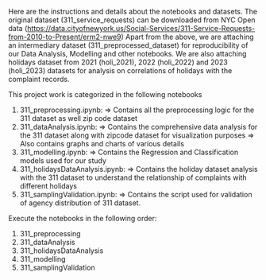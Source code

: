 Here are the instructions and details about the notebooks and datasets.
The original dataset (311_service_requests) can be downloaded from NYC Open data (https://data.cityofnewyork.us/Social-Services/311-Service-Requests-from-2010-to-Present/erm2-nwe9)
Apart from the above, we are attaching an intermediary dataset (311_preprocessed_dataset) for reproducibility of our Data Analysis, Modelling and other notebooks.
We are also attaching holidays dataset from 2021 (holi_2021), 2022 (holi_2022) and 2023 (holi_2023) datasets for analysis on correlations of holidays with the complaint records.


This project work is categorized in the following notebooks
1) 311_preprocessing.ipynb:
=> Contains all the preprocessing logic for the 311 dataset as well zip code dataset
2) 311_dataAnalysis.ipynb:
=> Contains the comprehensive data analysis for the 311 dataset along with zipcode dataset for visualization purposes
=> Also contains graphs and charts of various details
3) 311_modelling.ipynb:
=> Contains the Regression and Classification models used for our study
4) 311_holidaysDataAnalysis.ipynb:
=> Contains the holiday dataset analysis with the 311 dataset to understand the relationship of complaints with different holidays
5) 311_samplingValidation.ipynb:
=> Contains the script used for validation of agency distribution of 311 dataset.

Execute the notebooks in the following order:
1) 311_preprocessing
2) 311_dataAnalysis
3) 311_holidaysDataAnalysis
4) 311_modelling
5) 311_samplingValidation
